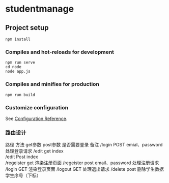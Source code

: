 # studentmanage

## Project setup
```
npm install
```

### Compiles and hot-reloads for development
```
npm run serve
cd node 
node app.js
```

### Compiles and minifies for production
```
npm run build
```

### Customize configuration
See [Configuration Reference](https://cli.vuejs.org/config/).



### 路由设计
路径        方法   get参数                    post参数      是否需要登录    备注
/login      POST                             emial、password              处理登录请求
/edit       get   index                                        
/edit       Post                             index                         
/regeister	get   渲染注册页面
/regeister  post                             email、password              处理注册请求
/login      GET   渲染登录页面
/logout     GET   处理退出请求
/delete     post  删除学生数据               学生序号（下标）
